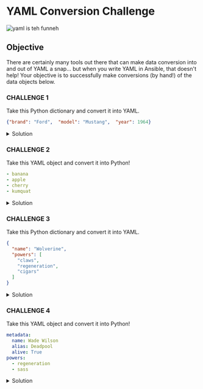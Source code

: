 # YAML Conversion Challenge

![yaml is teh funneh](https://i.redd.it/i4v9op0chrc51.jpg)


## Objective

There are certainly many tools out there that can make data conversion into and out of YAML a snap... but when you write YAML in Ansible, that doesn't help! Your objective is to successfully make conversions (by hand!) of the data objects below.

### CHALLENGE 1

Take this Python dictionary and convert it into YAML.

```json
{"brand": "Ford",  "model": "Mustang",  "year": 1964}
```

<details>
  <summary>Solution</summary>

```
brand: Ford
model: Mustang
year: 1964
```
    
</details>
    
### CHALLENGE 2

Take this YAML object and convert it into Python!

```yaml
- banana
- apple
- cherry
- kumquat
```

<details>
  <summary>Solution</summary>

```json
["banana", "apple", "cherry", "kumquat"]
```
    
</details>

### CHALLENGE 3

Take this Python dictionary and convert it into YAML.

```json
{
  "name": "Wolverine",
  "powers": [
    "claws",
    "regeneration",
    "cigars"
  ]
}
```

<details>
  <summary>Solution</summary>

```yaml
name: Wolverine
powers:
- claws
- regeneration
- cigars
```
    
</details>

### CHALLENGE 4

Take this YAML object and convert it into Python!

```yaml
metadata:
  name: Wade Wilson
  alias: Deadpool
  alive: True
powers:
  - regeneration
  - sass
```

<details>
  <summary>Solution</summary>

```json
{
  "metadata": {
    "name": "Wade Wilson",
    "alias": "Deadpool",
    "alive": True
  },
  "powers": [
    "regeneration",
    "sass"
  ]
}
```
    
</details>




